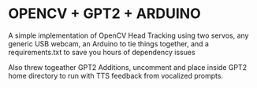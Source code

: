 <h1>OPENCV + GPT2 + ARDUINO</h1>

A simple implementation of OpenCV Head Tracking using two servos, any generic USB webcam, an Arduino to tie things together, and a requirements.txt to save you hours of dependency issues

Also threw togeather GPT2 Additions, uncomment and place inside GPT2 home directory to run with TTS feedback from vocalized prompts.

